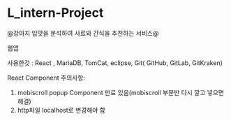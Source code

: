 # L_intern-Project

@강아지 입맛을 분석하여 사료와 간식을 추천하는 서비스@

웹앱

사용한것 : React , MariaDB, TomCat, eclipse, Git( GitHub, GitLab, GitKraken)

React Component 주의사항:
1. mobiscroll popup Component 만료 있음(mobiscroll 부분만 다시 깔고 넣으면 해결)
2. http파일 localhost로 변경해야 함
